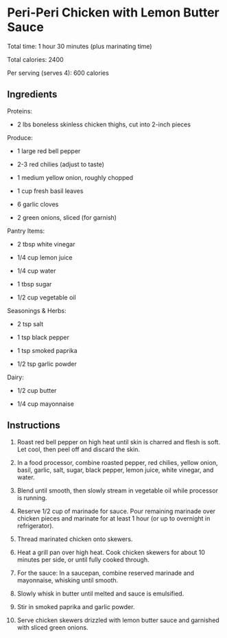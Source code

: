 # **Peri-Peri Chicken with Lemon Butter Sauce**

Total time: 1 hour 30 minutes (plus marinating time)

Total calories: 2400

Per serving (serves 4): 600 calories

## **Ingredients**

Proteins:

-   2 lbs boneless skinless chicken thighs, cut into 2-inch pieces

Produce:

-   1 large red bell pepper

-   2-3 red chilies (adjust to taste)

-   1 medium yellow onion, roughly chopped

-   1 cup fresh basil leaves

-   6 garlic cloves

-   2 green onions, sliced (for garnish)

Pantry Items:

-   2 tbsp white vinegar

-   1/4 cup lemon juice

-   1/4 cup water

-   1 tbsp sugar

-   1/2 cup vegetable oil

Seasonings & Herbs:

-   2 tsp salt

-   1 tsp black pepper

-   1 tsp smoked paprika

-   1/2 tsp garlic powder

Dairy:

-   1/2 cup butter

-   1/4 cup mayonnaise

## **Instructions**

1.  Roast red bell pepper on high heat until skin is charred and flesh
    is soft. Let cool, then peel off and discard the skin.

2.  In a food processor, combine roasted pepper, red chilies, yellow
    onion, basil, garlic, salt, sugar, black pepper, lemon juice, white
    vinegar, and water.

3.  Blend until smooth, then slowly stream in vegetable oil while
    processor is running.

4.  Reserve 1/2 cup of marinade for sauce. Pour remaining marinade over
    chicken pieces and marinate for at least 1 hour (or up to overnight
    in refrigerator).

5.  Thread marinated chicken onto skewers.

6.  Heat a grill pan over high heat. Cook chicken skewers for about 10
    minutes per side, or until fully cooked through.

7.  For the sauce: In a saucepan, combine reserved marinade and
    mayonnaise, whisking until smooth.

8.  Slowly whisk in butter until melted and sauce is emulsified.

9.  Stir in smoked paprika and garlic powder.

10. Serve chicken skewers drizzled with lemon butter sauce and garnished
    with sliced green onions.
